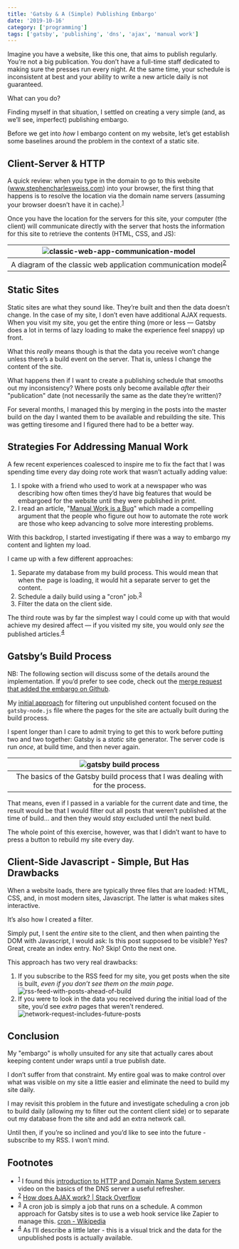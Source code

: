 ```yaml
---
title: 'Gatsby & A (Simple) Publishing Embargo'
date: '2019-10-16'
category: ['programming']
tags: ['gatsby', 'publishing', 'dns', 'ajax', 'manual work']
---
```


Imagine you have a website, like this one, that aims to publish regularly. You’re not a big publication. You don’t have a full-time staff dedicated to making sure the presses run every night. At the same time, your schedule is inconsistent at best and your ability to write a new article daily is not guaranteed.

What can you do?

Finding myself in that situation, I settled on creating a very simple (and, as we’ll see, imperfect) publishing embargo.

Before we get into _how_ I embargo content on my website, let’s get establish some baselines around the problem in the context of a static site.

## Client-Server & HTTP

A quick review: when you type in the domain to go to this website (www.stephencharlesweiss.com) into your browser, the first thing that happens is to resolve the location via the domain name servers (assuming your browser doesn’t have it in cache).<sup>[1](#footnotes)</sup><a id="sup1"></a>

Once you have the location for the servers for this site, your computer (the client) will communicate directly with the server that hosts the information for this site to retrieve the contents (HTML, CSS, and JS):

|            ![classic-web-app-communication-model](./classic-web-app-communication-model.jpg)            |
| :-----------------------------------------------------------------------------------------------------: |
| A diagram of the classic web application communication model<sup>[2](#footnotes)</sup><a id="sup2"></a> |

## Static Sites

Static sites are what they sound like. They’re built and then the data doesn’t change. In the case of my site, I don’t even have additional AJAX requests. When you visit my site, you get the entire thing (more or less — Gatsby does a lot in terms of lazy loading to make the experience feel snappy) up front.

What this _really_ means though is that the data you receive won’t change unless there’s a build event on the server. That is, unless I change the content of the site.

What happens then if I want to create a publishing schedule that smooths out my inconsistency? Where posts only become available _after_ their "publication" date (not necessarily the same as the date they’re written)?

For several months, I managed this by merging in the posts into the master build on the day I wanted them to be available and rebuilding the site. This was getting tiresome and I figured there had to be a better way.

## Strategies For Addressing Manual Work

A few recent experiences coalesced to inspire me to fix the fact that I was spending time every day doing rote work that wasn’t actually adding value:

1. I spoke with a friend who used to work at a newspaper who was describing how often times they’d have big features that would be embargoed for the website until they were published in print.
2. I read an article, "[Manual Work is a Bug](https://queue.acm.org/detail.cfm?id=3197520)" which made a compelling argument that the people who figure out how to automate the rote work are those who keep advancing to solve more interesting problems.

With this backdrop, I started investigating if there was a way to embargo my content and lighten my load.

I came up with a few different approaches:

1. Separate my database from my build process. This would mean that when the page is loading, it would hit a separate server to get the content.
2. Schedule a daily build using a "cron" job.<sup>[3](#footnotes)</sup><a id="sup3"></a>
3. Filter the data on the client side.

The third route was by far the simplest way I could come up with that would achieve my desired affect — if you visited my site, you would only _see_ the published articles.<sup>[4](#footnotes)</sup><a id="sup4"></a>

## Gatsby’s Build Process

NB: The following section will discuss some of the details around the implementation. If you’d prefer to see code, check out the [merge request that added the embargo on Github](https://github.com/stephencweiss/personal-blog/pull/136/files?file-filters%5B%5D=.js&file-filters%5B%5D=.json&file-filters%5B%5D=.jsx).

My [initial approach](https://github.com/stephencweiss/personal-blog/pull/136/commits/7a5f8a0ebd186d37c6b96cd197470f35afb62dbe) for filtering out unpublished content focused on the `gatsby-node.js` file where the pages for the site are actually built during the build process.

I spent longer than I care to admit trying to get this to work before putting two and two together: Gatsby is a _static_ site generator. The server code is run _once_, at build time, and then never again.

|               ![gatsby build process](./gatsby-build-process.png)               |
| :-----------------------------------------------------------------------------: |
| The basics of the Gatsby build process that I was dealing with for the process. |

That means, even if I passed in a variable for the current date and time, the result would be that I would filter out all posts that weren’t published at the time of build… and then they would _stay_ excluded until the next build.

The whole point of this exercise, however, was that I didn’t want to have to press a button to rebuild my site every day.

## Client-Side Javascript - Simple, But Has Drawbacks

When a website loads, there are typically three files that are loaded: HTML, CSS, and, in most modern sites, Javascript. The latter is what makes sites interactive.

It’s also how I created a filter.

Simply put, I sent the _entire_ site to the client, and then when painting the DOM with Javascript, I would ask: Is this post supposed to be visible? Yes? Great, create an index entry. No? Skip! Onto the next one.

This approach has two very real drawbacks:

1. If you subscribe to the RSS feed for my site, you get posts when the site is built, _even if you don’t see them on the main page_.
   ![rss-feed-with-posts-ahead-of-build](./rss-feed-with-posts-ahead-of-build.png)
2. If you were to look in the data you received during the initial load of the site, you’d see _extra_ pages that weren’t rendered.
   ![network-request-includes-future-posts](./network-request-includes-future-posts.png)

## Conclusion <a id="my-anchor"></a>

My "embargo" is wholly unsuited for any site that actually cares about keeping content under wraps until a true publish date.

I don’t suffer from that constraint. My entire goal was to make control over what was visible on my site a little easier and eliminate the need to build my site daily.

I may revisit this problem in the future and investigate scheduling a cron job to build daily (allowing my to filter out the content client side) or to separate out my database from the site and add an extra network call.

Until then, if you’re so inclined and you’d like to see into the future - subscribe to my RSS. I won’t mind.

## Footnotes

- <sup>[1](#sup1)</sup><a id="fn1"></a> I found this [introduction to HTTP and Domain Name System servers](https://www.freecodecamp.org/news/an-introduction-to-http-domain-name-system-servers-b3e7060eca98/) video on the basics of the DNS server a useful refresher.
- <sup>[2](#sup2)</sup><a id="fn2"></a> [How does AJAX work? | Stack Overflow](https://stackoverflow.com/questions/1510011/how-does-ajax-work)
- <sup>[3](#sup3)</sup><a id="fn3"></a> A cron job is simply a job that runs on a schedule. A common approach for Gatsby sites is to use a web hook service like Zapier to manage this. [cron - Wikipedia](https://en.wikipedia.org/wiki/Cron)
- <sup>[4](#sup4)</sup><a id="fn4"></a> As I’ll describe a little later - this is a visual trick and the data for the unpublished posts is actually available.
